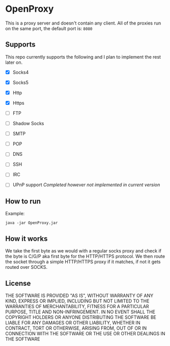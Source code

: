 OpenProxy
===========

This is a proxy server and doesn't contain any client.
All of the proxies run on the same port, the default port is: ```8080```

Supports
-----------
This repo currently supports the following and I plan to implement the rest later on.

- [x] Socks4
- [x] Socks5
- [x] Http
- [x] Https
- [ ] FTP
- [ ] Shadow Socks
- [ ] SMTP
- [ ] POP
- [ ] DNS
- [ ] SSH
- [ ] IRC
- [ ] UPnP support *Completed however not implemented in current version*


How to run
-----------
Example:
```
java -jar OpenProxy.jar
```

How it works
-----------
We take the first byte as we would with a regular socks proxy and check if the byte is C/G/P aka first byte for the HTTP/HTTPS protocol. We then route the socket through a simple HTTP/HTTPS proxy if it matches, if not it gets routed over SOCKS.

License
-----------
THE SOFTWARE IS PROVIDED "AS IS", WITHOUT WARRANTY OF ANY KIND, EXPRESS OR IMPLIED, INCLUDING BUT NOT LIMITED TO THE WARRANTIES OF MERCHANTABILITY, FITNESS FOR A PARTICULAR PURPOSE, TITLE AND NON-INFRINGEMENT. IN NO EVENT SHALL THE COPYRIGHT HOLDERS OR ANYONE DISTRIBUTING THE SOFTWARE BE LIABLE FOR ANY DAMAGES OR OTHER LIABILITY, WHETHER IN CONTRACT, TORT OR OTHERWISE, ARISING FROM, OUT OF OR IN CONNECTION WITH THE SOFTWARE OR THE USE OR OTHER DEALINGS IN THE SOFTWARE
